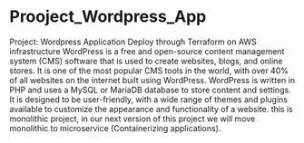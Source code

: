 # Prooject_Wordpress_App
Project: Wordpress Application Deploy through Terraform on AWS infrastructure
WordPress is a free and open-source content management system (CMS) software that is used to create websites, blogs, and online stores. It is one of the most popular CMS tools in the world, with over 40% of all websites on the internet built using WordPress.
WordPress is written in PHP and uses a MySQL or MariaDB database to store content and settings. It is designed to be user-friendly, with a wide range of themes and plugins available to customize the appearance and functionality of a website.
this is monolithic project, in our next version of this project we will move monolithic to microservice (Containerizing applications).
